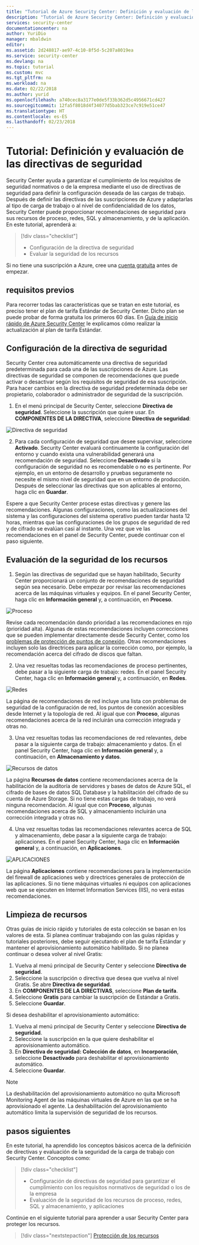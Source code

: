 ```yaml
---
title: "Tutorial de Azure Security Center: Definición y evaluación de las directivas de seguridad | Microsoft Docs"
description: "Tutorial de Azure Security Center: Definición y evaluación de las directivas de seguridad"
services: security-center
documentationcenter: na
author: YuriDio
manager: mbaldwin
editor: 
ms.assetid: 2d248817-ae97-4c10-8f5d-5c207a8019ea
ms.service: security-center
ms.devlang: na
ms.topic: tutorial
ms.custom: mvc
ms.tgt_pltfrm: na
ms.workload: na
ms.date: 02/22/2018
ms.author: yurid
ms.openlocfilehash: a740cec8a3177e0de5f33b362d5c4956671cd427
ms.sourcegitcommit: 12fa5f8018d4f34077d5bab323ce7c919e51ce47
ms.translationtype: HT
ms.contentlocale: es-ES
ms.lasthandoff: 02/23/2018
---
```

# <a name="tutorial-define-and-assess-security-policies"></a>Tutorial: Definición y evaluación de las directivas de seguridad
Security Center ayuda a garantizar el cumplimiento de los requisitos de seguridad normativos o de la empresa mediante el uso de directivas de seguridad para definir la configuración deseada de las cargas de trabajo. Después de definir las directivas de las suscripciones de Azure y adaptarlas al tipo de carga de trabajo o al nivel de confidencialidad de los datos, Security Center puede proporcionar recomendaciones de seguridad para sus recursos de proceso, redes, SQL y almacenamiento, y de la aplicación. En este tutorial, aprenderá a:

> [!div class="checklist"]
> * Configuración de la directiva de seguridad
> * Evaluar la seguridad de los recursos

Si no tiene una suscripción a Azure, cree una [cuenta gratuita](https://azure.microsoft.com/pricing/free-trial/) antes de empezar.

## <a name="prerequisites"></a>requisitos previos
Para recorrer todas las características que se tratan en este tutorial, es preciso tener el plan de tarifa Estándar de Security Center. Dicho plan se puede probar de forma gratuita los primeros 60 días. En [Guía de inicio rápido de Azure Security Center](security-center-get-started.md) le explicamos cómo realizar la actualización al plan de tarifa Estándar.

## <a name="configure-security-policy"></a>Configuración de la directiva de seguridad
Security Center crea automáticamente una directiva de seguridad predeterminada para cada una de las suscripciones de Azure. Las directivas de seguridad se componen de recomendaciones que puede activar o desactivar según los requisitos de seguridad de esa suscripción. Para hacer cambios en la directiva de seguridad predeterminada debe ser propietario, colaborador o administrador de seguridad de la suscripción.

1. En el menú principal de Security Center, seleccione **Directiva de seguridad**. Seleccione la suscripción que quiere usar. En **COMPONENTES DE LA DIRECTIVA**, seleccione **Directiva de seguridad**:

  ![Directiva de seguridad](./media/tutorial-security-policy/tutorial-security-policy-fig1.png)  

2. Para cada configuración de seguridad que desee supervisar, seleccione **Activado**. Security Center evaluará continuamente la configuración del entorno y cuando exista una vulnerabilidad generará una recomendación de seguridad. Seleccione **Desactivado** si la configuración de seguridad no es recomendable o no es pertinente. Por ejemplo, en un entorno de desarrollo y pruebas seguramente no necesite el mismo nivel de seguridad que en un entorno de producción. Después de seleccionar las directivas que son aplicables al entorno, haga clic en **Guardar**.

Espere a que Security Center procese estas directivas y genere las recomendaciones. Algunas configuraciones, como las actualizaciones del sistema y las configuraciones del sistema operativo pueden tardar hasta 12 horas, mientras que las configuraciones de los grupos de seguridad de red y de cifrado se evalúan casi al instante. Una vez que ve las recomendaciones en el panel de Security Center, puede continuar con el paso siguiente.

## <a name="assess-security-of-resources"></a>Evaluación de la seguridad de los recursos
1. Según las directivas de seguridad que se hayan habilitado, Security Center proporcionará un conjunto de recomendaciones de seguridad según sea necesario. Debe empezar por revisar las recomendaciones acerca de las máquinas virtuales y equipos. En el panel Security Center, haga clic en **Información general** y, a continuación, en **Proceso**.

  ![Proceso](./media/tutorial-security-policy/tutorial-security-policy-fig2.png)

  Revise cada recomendación dando prioridad a las recomendaciones en rojo (prioridad alta). Algunas de estas recomendaciones incluyen correcciones que se pueden implementar directamente desde Security Center, como los [problemas de protección de puntos de conexión](https://docs.microsoft.com/azure/security-center/security-center-install-endpoint-protection). Otras recomendaciones incluyen solo las directrices para aplicar la corrección como, por ejemplo, la recomendación acerca del cifrado de discos que faltan.

2. Una vez resueltas todas las recomendaciones de proceso pertinentes, debe pasar a la siguiente carga de trabajo: redes. En el panel Security Center, haga clic en **Información general** y, a continuación, en **Redes**.

  ![Redes](./media/tutorial-security-policy/tutorial-security-policy-fig3.png)

  La página de recomendaciones de red incluye una lista con problemas de seguridad de la configuración de red, los puntos de conexión accesibles desde Internet y la topología de red. Al igual que con **Proceso**, algunas recomendaciones acerca de la red incluirán una corrección integrada y otras no.

3. Una vez resueltas todas las recomendaciones de red relevantes, debe pasar a la siguiente carga de trabajo: almacenamiento y datos. En el panel Security Center, haga clic en **Información general** y, a continuación, en **Almacenamiento y datos**.

  ![Recursos de datos](./media/tutorial-security-policy/tutorial-security-policy-fig4.png)

  La página **Recursos de datos** contiene recomendaciones acerca de la habilitación de la auditoría de servidores y bases de datos de Azure SQL, el cifrado de bases de datos SQL Database y la habilitación del cifrado de su cuenta de Azure Storage. Si no tiene estas cargas de trabajo, no verá ninguna recomendación. Al igual que con **Proceso**, algunas recomendaciones acerca de SQL y almacenamiento incluirán una corrección integrada y otras no.

4. Una vez resueltas todas las recomendaciones relevantes acerca de SQL y almacenamiento, debe pasar a la siguiente carga de trabajo: aplicaciones. En el panel Security Center, haga clic en **Información general** y, a continuación, en **Aplicaciones**.

  ![APLICACIONES](./media/tutorial-security-policy/tutorial-security-policy-fig5.png)

  La página **Aplicaciones** contiene recomendaciones para la implementación del firewall de aplicaciones web y directrices generales de protección de las aplicaciones. Si no tiene máquinas virtuales ni equipos con aplicaciones web que se ejecuten en Internet Information Services (IIS), no verá estas recomendaciones.

## <a name="clean-up-resources"></a>Limpieza de recursos
Otras guías de inicio rápido y tutoriales de esta colección se basan en los valores de esta. Si planea continuar trabajando con las guías rápidas y tutoriales posteriores, debe seguir ejecutando el plan de tarifa Estándar y mantener el aprovisionamiento automático habilitado. Si no planea continuar o desea volver al nivel Gratis:

1. Vuelva al menú principal de Security Center y seleccione **Directiva de seguridad**.
2. Seleccione la suscripción o directiva que desea que vuelva al nivel Gratis. Se abre **Directiva de seguridad**.
3. En **COMPONENTES DE LA DIRECTIVAS**, seleccione **Plan de tarifa**.
4. Seleccione **Gratis** para cambiar la suscripción de Estándar a Gratis.
5. Seleccione **Guardar**.

Si desea deshabilitar el aprovisionamiento automático:

1. Vuelva al menú principal de Security Center y seleccione **Directiva de seguridad**.
2. Seleccione la suscripción en la que quiere deshabilitar el aprovisionamiento automático.
3. En **Directiva de seguridad: Colección de datos**, en **Incorporación**, seleccione **Desactivado** para deshabilitar el aprovisionamiento automático.
4. Seleccione **Guardar**.

>[!NOTE]
> La deshabilitación del aprovisionamiento automático no quita Microsoft Monitoring Agent de las máquinas virtuales de Azure en las que se ha aprovisionado el agente. La deshabilitación del aprovisionamiento automático limita la supervisión de seguridad de los recursos.
>

## <a name="next-steps"></a>pasos siguientes
En este tutorial, ha aprendido los conceptos básicos acerca de la definición de directivas y evaluación de la seguridad de la carga de trabajo con Security Center. Conceptos como:

> [!div class="checklist"]
> * Configuración de directivas de seguridad para garantizar el cumplimiento con los requisitos normativos de seguridad o los de la empresa
> * Evaluación de la seguridad de los recursos de proceso, redes, SQL y almacenamiento, y aplicaciones

Continúe en el siguiente tutorial para aprender a usar Security Center para proteger los recursos.

> [!div class="nextstepaction"]
> [Protección de los recursos](tutorial-protect-resources.md)
